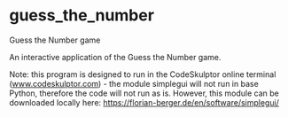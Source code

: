 # guess_the_number
Guess the Number game

An interactive application of the Guess the Number game. 

Note: this program is designed to run in the CodeSkulptor online terminal (www.codeskulptor.com) - the module simplegui will not run in base Python, therefore the code will not run as is. However, this module can be downloaded locally here: https://florian-berger.de/en/software/simplegui/
